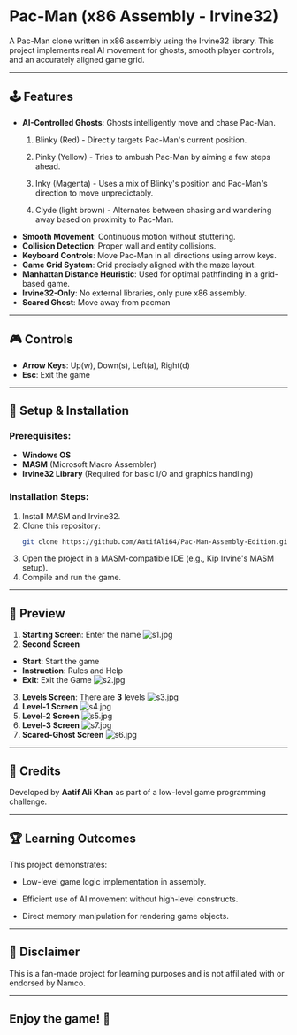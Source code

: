 # Pac-Man (x86 Assembly - Irvine32)

A Pac-Man clone written in x86 assembly using the Irvine32 library. This project implements real AI movement for ghosts, smooth player controls, and an accurately aligned game grid.

---

## 🕹 Features

- **AI-Controlled Ghosts**: Ghosts intelligently move and chase Pac-Man.
    1. Blinky (Red) - Directly targets Pac-Man's current position.

    2. Pinky (Yellow) - Tries to ambush Pac-Man by aiming a few steps ahead.

    3. Inky (Magenta) - Uses a mix of Blinky's position and Pac-Man's direction to move unpredictably.

    4. Clyde (light brown) - Alternates between chasing and wandering away based on proximity to Pac-Man.
- **Smooth Movement**: Continuous motion without stuttering.
- **Collision Detection**: Proper wall and entity collisions.
- **Keyboard Controls**: Move Pac-Man in all directions using arrow keys.
- **Game Grid System**: Grid precisely aligned with the maze layout.
- **Manhattan Distance Heuristic**: Used for optimal pathfinding in a 
grid-based game.
- **Irvine32-Only**: No external libraries, only pure x86 assembly.
- **Scared Ghost**: Move away from pacman

---

## 🎮 Controls

- **Arrow Keys**: Up(w), Down(s), Left(a), Right(d)
- **Esc**: Exit the game

---
## 🔧 Setup & Installation
### Prerequisites:
- **Windows OS**
- **MASM** (Microsoft Macro Assembler)
- **Irvine32 Library** (Required for basic I/O and graphics handling)

### Installation Steps:
1. Install MASM and Irvine32.
2. Clone this repository:
   ```bash
   git clone https://github.com/AatifAli64/Pac-Man-Assembly-Edition.git

3. Open the project in a MASM-compatible IDE (e.g., Kip Irvine's MASM setup).
4. Compile and run the game.

---

## 📸 Preview
1. **Starting Screen**: Enter the name
![s1.jpg](s1.jpg "Preview of startingscreen.jpg")
2. **Second Screen** 
- **Start**: Start the game
- **Instruction**: Rules and Help
- **Exit**: Exit the Game
![s2.jpg](images/s2.jpg "Preview of Secondscreen.jpg")
3. **Levels Screen**: There are **3** levels
![s3.jpg](images/s3.jpg "Preview of levels.jpg")
4. **Level-1 Screen**
![s4.jpg](images/s4.jpg "Preview of level1.jpg")
5. **Level-2 Screen**
![s5.jpg](images/s5.jpg "Preview of level2.jpg")
6. **Level-3 Screen**
![s7.jpg](images/s7.jpg "Preview of level3.jpg")
7. **Scared-Ghost Screen**
![s6.jpg](images/s6.jpg "Preview of scaredghost.jpg")
---
## 📜 Credits
Developed by **Aatif Ali Khan** as part of a low-level game programming challenge.

---
## 🏆 Learning Outcomes
This project demonstrates:

- Low-level game logic implementation in assembly.

- Efficient use of AI movement without high-level constructs.

- Direct memory manipulation for rendering game objects.

---
## 📌 Disclaimer
This is a fan-made project for learning purposes and is not affiliated with or endorsed by Namco.

---

## Enjoy the game! 👻

